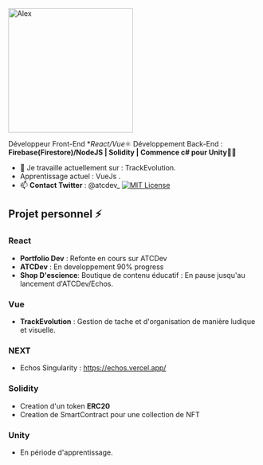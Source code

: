 <a href="https://app.daily.dev/UndersunIO">
   <img src="https://api.daily.dev/devcards/94681062fc3b4fadb2cf2fc943bfd587.png?r=9b7" width="250" alt="Alex "Undersun"/>
</a>

Développeur Front-End **React/Vue*⚛
Développement Back-End : **Firebase(Firestore)/NodeJS | Solidity | Commence c# pour Unity👨‍🎓**


- 🔭 Je travaille actuellement sur : TrackEvolution.
- Apprentissage actuel : VueJs .                                                                                                                       
- 📫 **Contact Twitter** : @atcdev_ [![MIT License](https://img.shields.io/twitter/follow/atcdev_?style=social)](https://choosealicense.com/licenses/mit/)
 ## Projet personnel ⚡ 
### React
   - **Portfolio Dev** : Refonte en cours sur ATCDev
   - **ATCDev** : En developpement 90% progress    
   - **Shop D'escience**: Boutique de contenu éducatif : En pause jusqu'au lancement d'ATCDev/Echos.
### Vue
   - **TrackEvolution** : Gestion de tache et d'organisation de manière ludique et visuelle.
               
 ### NEXT
   - Echos Singularity : https://echos.vercel.app/
                                                                                                                        
### Solidity
   - Creation d'un token **ERC20**
   - Creation de SmartContract pour une collection de NFT 

### Unity
   - En période d'apprentissage.
